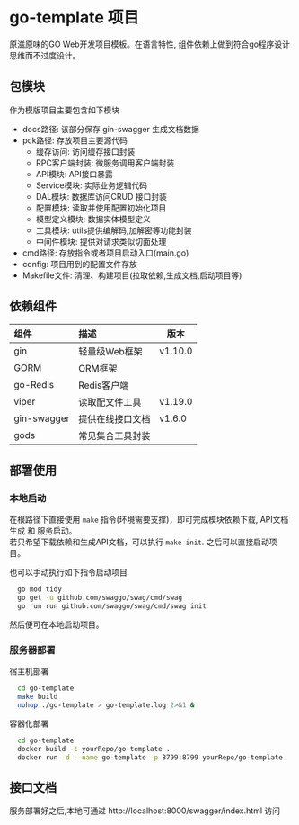 # go-template 项目
原滋原味的GO Web开发项目模板。在语言特性, 组件依赖上做到符合go程序设计思维而不过度设计。


## 包模块
作为模版项目主要包含如下模块
* docs路径: 该部分保存 gin-swagger 生成文档数据
* pck路径: 存放项目主要源代码
  * 缓存访问: 访问缓存接口封装
  * RPC客户端封装: 微服务调用客户端封装
  * API模块: API接口暴露
  * Service模块: 实际业务逻辑代码
  * DAL模块: 数据库访问CRUD 接口封装
  * 配置模块: 读取并使用配置初始化项目
  * 模型定义模块: 数据实体模型定义
  * 工具模块: utils提供编解码,加解密等功能封装
  * 中间件模块: 提供对请求类似切面处理
* cmd路径: 存放指令或者项目启动入口(main.go)
* config: 项目用到的配置文件存放
* Makefile文件: 清理、构建项目(拉取依赖,生成文档,启动项目等)


## 依赖组件
| 组件          | 描述       | 版本      |
|:------------|:---------|---------|
| gin         | 轻量级Web框架 | v1.10.0 |
| GORM        | ORM框架    |         |
| go-Redis    | Redis客户端 |         | 
| viper       | 读取配文件工具  | v1.19.0 | 
| gin-swagger | 提供在线接口文档 | v1.6.0  | 
| gods        | 常见集合工具封装 |         |


## 部署使用
### 本地启动
在根路径下直接使用 `make` 指令(环境需要支撑)，即可完成模块依赖下载, API文档生成 和 服务启动。  
若只希望下载依赖和生成API文档，可以执行 `make init`. 之后可以直接启动项目。

也可以手动执行如下指令启动项目
```bash
  go mod tidy
  go get -u github.com/swaggo/swag/cmd/swag
  go run run github.com/swaggo/swag/cmd/swag init
```
然后便可在本地启动项目。


### 服务器部署
宿主机部署
```bash
  cd go-template
  make build
  nohup ./go-template > go-template.log 2>&1 &
```

容器化部署
```bash
  cd go-template
  docker build -t yourRepo/go-template .
  docker run -d --name go-template -p 8799:8799 yourRepo/go-template
```

## 接口文档
服务部署好之后,本地可通过 http://localhost:8000/swagger/index.html 访问